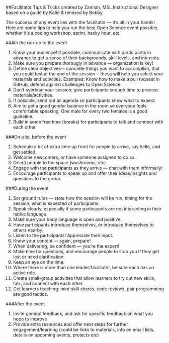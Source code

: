 ##Facilitator Tips & Tricks
created by Zannah, MSL Instructional Designer
based on a guide by Katie & remixed by Bobby


The success of any event lies with the facilitator — it’s all in your hands! Here are some tips to help you run the best Open Science event possible, whether it’s a coding workshop, sprint, hacky hour, etc.


###In the run-up to the event

1. Know your audience! If possible, communicate with participants in advance to get a sense of their backgrounds, skill levels, and interests.
2. Make sure you prepare thorougly in advance — organization is key! 
3. Define clear objectives-- concrete things you want to accomplish, that you could test at the end of the session-- these will help you select your materials and activities. Examples: Know how to make a pull request in GitHub, defend against challenges to Open Science. 
4. Don’t overload your session; give participants enough time to process materials/activities.
5. If possible, send out an agenda so participants know what to expect.
6. Aim to get a good gender balance in the room so everyone feels comfortable speaking. One male for every two females is a good guideline.
7. Build in some free time (breaks) for participants to talk and connect with each other

###On-site, before the event
1. Schedule a bit of extra time up front for people to arrive, say hello, and get settled.
2. Welcome newcomers, or have someone assigned to do so.
3. Orient people to the space (washrooms, etc)
4. Engage with the participants as they arrive — chat with them informally!
5. Encourage participants to speak up and offer their ideas/insights and questions to the group.

###During the event
1. Set ground rules — state how the session will be run, timing for the session, what is expected of participants.
3. Speak clearly, especially if some participants are not interacting in their native language.
4. Make sure your body language is open and positive.
5. Have participants introduce themselves, or introduce themselves to others nearby.
6. Listen to the participants! Appreciate their input.
7. Know your content — again, prepare!
8. When delivering, be confident — you’re the expert!
9. Make time for questions, and encourage people to stop you if they get lost or need clarification.
10. Keep an eye on the time.
11. Where there is more than one leader/facilitator, be sure each has an active role.
13. Create small-group activities that allow learners to try out new skills, talk, and connect with each other.
14. Get learners teaching: mini-skill shares, code reviews, pair programming are good tactics.

###After the event
1. Invite general feedback, and ask for specific feedback on what you hope to improve
2. Provide extra resources and offer next steps for further engagement/learning (could be links to materials, info on email lists, details on upcoming events, projects etc)
